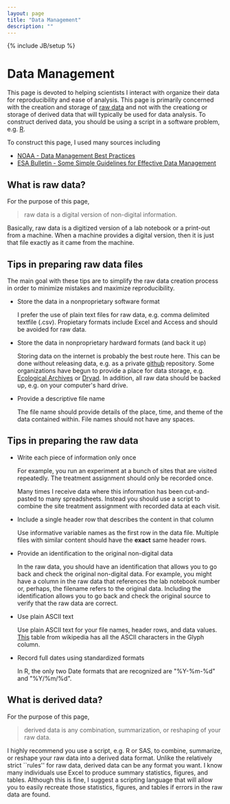 ```yaml
---
layout: page
title: "Data Management"
description: ""
---
```

{% include JB/setup %}

# Data Management

This page is devoted to helping scientists I interact with organize their data for reproducibility and ease of analysis. This page is primarily concerned with the creation and storage of [raw data](https://en.wikipedia.org/wiki/Raw_data) and not with the creationg or storage of derived data that will typically be used for data analysis. To construct derived data, you should be using a script in a software problem, e.g. [R](http://r-project.org/).

To construct this page, I used many sources including 

- [NOAA - Data Management Best Practices](http://www.ncddc.noaa.gov/activities/science-technology/data-management/)
- [ESA Bulletin - Some Simple Guidelines for Effective Data Management](http://www.esajournals.org/doi/abs/10.1890/0012-9623-90.2.205)


## What is raw data?

For the purpose of this page, 

> raw data is a digital version of non-digital information. 

Basically, raw data is a digitized version of a lab notebook or a print-out from a machine. When a machine provides a digital version, then it is just that file exactly as it came from the machine. 

## Tips in preparing raw data files

The main goal with these tips are to simplify the raw data creation process in order to minimize mistakes and maximize reproducibility.

- Store the data in a nonproprietary software format

    I prefer the use of plain text files for raw data, e.g. comma delimited textfile (.csv). Propietary formats include Excel and Access and should be avoided for raw data. 

- Store the data in nonproprietary hardward formats (and back it up)

    Storing data on the internet is probably the best route here. This can be done without releasing data, e.g. as a private [github](http://github.com/) repository. Some organizations have begun to provide a place for data storage, e.g. [Ecological Archives](http://esapubs.org/archive/default.htm) or [Dryad](http://datadryad.org/). In addition, all raw data should be backed up, e.g. on your computer's hard drive. 

- Provide a descriptive file name

    The file name should provide details of the place, time, and theme of the data contained within.
    File names should not have any spaces.




## Tips in preparing the raw data

- Write each piece of information only once

    For example, you run an experiment at a bunch of sites that are visited repeatedly. 
    The treatment assignment should only be recorded once. 

    Many times I receive data where this information has been cut-and-pasted to many spreadsheets. 
    Instead you should use a script to combine the site treatment assignment with recorded data at each visit.

- Include a single header row that describes the content in that column

    Use informative variable names as the first row in the data file. 
    Multiple files with similar content should have the **exact** same header rows. 

- Provide an identification to the original non-digital data

    In the raw data, you should have an identification that allows you to go back and check the original non-digital data. 
    For example, you might have a column in the raw data that references the lab notebook number or, perhaps, the filename refers to the original data.
    Including the identification allows you to go back and check the original source to verify that the raw data are correct. 

- Use plain ASCII text

    Use plain ASCII text for your file names, header rows, and data values. [This](https://en.wikipedia.org/wiki/ASCII#ASCII_printable_code_chart) table from wikipedia has all the ASCII characters in the Glyph column. 

- Record full dates using standardized formats

    In R, the only two Date formats that are recognized are "%Y-%m-%d" and "%Y/%m/%d". 



## What is derived data?

For the purpose of this page,

> derived data is any combination, summarization, or reshaping of your raw data.

I highly recommend you use a script, e.g. R or SAS, to combine, summarize, or reshape your raw data into a derived data format. 
Unlike the relatively strict ``rules'' for raw data, derived data can be any format you want. 
I know many individuals use Excel to produce summary statistics, figures, and tables.
Although this is fine, I suggest a scripting language that will allow you to easily recreate those statistics, figures, and tables if errors in the raw data are found. 

